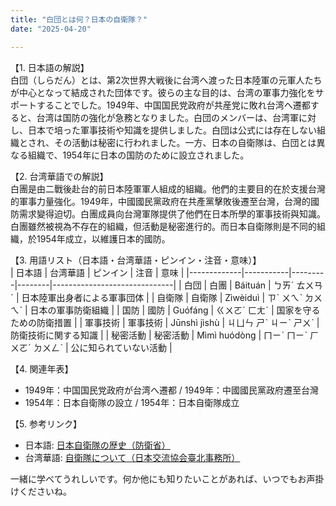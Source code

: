 ```yaml
---
title: "白団とは何？日本の自衛隊？"
date: "2025-04-20"

---
```


【1. 日本語の解説】  
白団（しらだん）とは、第2次世界大戦後に台湾へ渡った日本陸軍の元軍人たちが中心となって結成された団体です。彼らの主な目的は、台湾の軍事力強化をサポートすることでした。1949年、中国国民党政府が共産党に敗れ台湾へ遷都すると、台湾は国防の強化が急務となりました。白団のメンバーは、台湾軍に対し、日本で培った軍事技術や知識を提供しました。白団は公式には存在しない組織とされ、その活動は秘密に行われました。一方、日本の自衛隊は、白団とは異なる組織で、1954年に日本の国防のために設立されました。

【2. 台湾華語での解説】  
白團是由二戰後赴台的前日本陸軍軍人組成的組織。他們的主要目的在於支援台灣的軍事力量強化。1949年，中國國民黨政府在共產黨擊敗後遷至台灣，台灣的國防需求變得迫切。白團成員向台灣軍隊提供了他們在日本所學的軍事技術與知識。白團雖然被視為不存在的組織，但活動是秘密進行的。而日本自衛隊則是不同的組織，於1954年成立，以維護日本的國防。

【3. 用語リスト（日本語・台湾華語・ピンイン・注音・意味）】  
| 日本語      | 台湾華語  | ピンイン | 注音   | 意味                         |
|-------------|-----------|---------|--------|------------------------------|
| 白団        | 白團      | Báituán | ㄅㄞˊ ㄊㄨㄢˊ | 日本陸軍出身者による軍事団体 |
| 自衛隊      | 自衛隊    | Zìwèiduì | ㄗˋ ㄨㄟˋ ㄉㄨㄟˋ | 日本の軍事防衛組織         |
| 国防        | 國防      | Guófáng | ㄍㄨㄛˊ ㄈㄤˊ | 国家を守るための防衛措置     |
| 軍事技術    | 軍事技術  | Jūnshì jìshù | ㄐㄩㄣ ㄕˋ ㄐㄧˋ ㄕㄨˋ | 防衛技術に関する知識       |
| 秘密活動    | 秘密活動  | Mìmì huódòng | ㄇㄧˋ ㄇㄧˋ ㄏㄨㄛˊ ㄉㄨㄥˋ | 公に知られていない活動     |

【4. 関連年表】  
- 1949年：中国国民党政府が台湾へ遷都 / 1949年：中國國民黨政府遷至台灣  
- 1954年：日本自衛隊の設立 / 1954年：日本自衛隊成立  

【5. 参考リンク】  
- 日本語: [日本自衛隊の歴史（防衛省）](https://www.mod.go.jp/j/publication/book/pamphlet/06_rekishi/index.html)
- 台湾華語: [自衛隊について（日本交流協会臺北事務所）](https://www.japan-taipei.org.tw/)

一緒に学べてうれしいです。何か他にも知りたいことがあれば、いつでもお声掛けくださいね。
